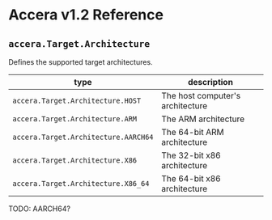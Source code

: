 [//]: # (Project: Accera)
[//]: # (Version: v1.2)

# Accera v1.2 Reference

## `accera.Target.Architecture`

Defines the supported target architectures.

type | description
--- | ---
`accera.Target.Architecture.HOST` | The host computer's architecture
`accera.Target.Architecture.ARM` | The ARM architecture
`accera.Target.Architecture.AARCH64` | The 64-bit ARM architecture
`accera.Target.Architecture.X86` | The 32-bit x86 architecture
`accera.Target.Architecture.X86_64` | The 64-bit x86 architecture

TODO: AARCH64?

<div style="page-break-after: always;"></div>
